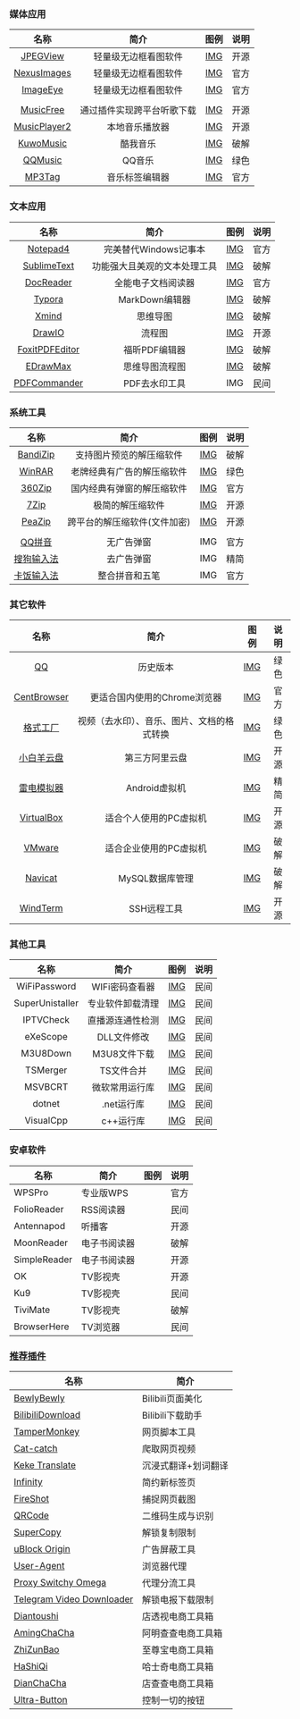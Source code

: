 ###  媒体应用

|                             名称                             |            简介            |                             图例                             | 说明 |
| :----------------------------------------------------------: | :------------------------: | :----------------------------------------------------------: | :--: |
|   [JPEGView](https://github.com/sylikc/jpegview/releases/)   |    轻量级无边框看图软件    | [IMG](https://xviewer.pages.dev/d/?i=https://i.111666.best/image/mRcKUwwb09iUXS80Rbzcyh.png) | 开源 |
|            [NexusImages](https://www.xiles.app/)             |    轻量级无边框看图软件    | [IMG](https://xviewer.pages.dev/d/?i=https://i.111666.best/image/Uw9uFFzhKFtFsVzhRQpRh4.jpg) | 官方 |
|    [ImageEye](https://www.fmjsoft.com/imageeye.html#main)    |    轻量级无边框看图软件    | [IMG](https://xviewer.pages.dev/d/?i=https://i.111666.best/image/bjqEAPT7m2C1hNKWQICo1P.jpg) | 官方 |
|                                                              |                            |                                                              |      |
| [MusicFree](https://github.com/maotoumao/MusicFree/releases) | 通过插件实现跨平台听歌下载 | [IMG](https://i.111666.best/image/IO9tQA2E5H62ju65PsjOi1.png) | 开源 |
| [MusicPlayer2](https://github.com/zhongyang219/MusicPlayer2) |       本地音乐播放器       | [IMG](https://xviewer.pages.dev/d/?i=https://i.111666.best/image/uazLODUwTfbY0yXRq1Ugbp.png) | 开源 |
|             [KuwoMusic](http://www.kuwo.cn/down)             |          酷我音乐          | [IMG](https://xviewer.pages.dev/d/?i=https://i.111666.best/image/5tN62e8Z0Fhdb5cQRaxMAP.png) | 破解 |
|       [QQMusic](https://y.qq.com/download/index.html)        |           QQ音乐           | [IMG](https://xviewer.pages.dev/d/?i=https://i.111666.best/image/dYqM816K86Oka0LcjCzMDg.png) | 绿色 |
|        [MP3Tag](https://www.mp3tag.de/download.html)         |       音乐标签编辑器       | [IMG](https://xviewer.pages.dev/d/?i=https://i.111666.best/image/PSOrlByIP94N8MiuNB7bpV.png) | 官方 |

### 文本应用

|                            名称                             |             简介             |                             图例                             | 说明 |
| :---------------------------------------------------------: | :--------------------------: | :----------------------------------------------------------: | :--: |
|       [Notepad4](https://github.com/zufuliu/notepad4)       |    完美替代Windows记事本     | [IMG](https://xviewer.pages.dev/d/?i=https://i.111666.best/image/SGL26VNyZOPyEf4CIvcxr4.png) | 官方 |
|     [SublimeText](https://www.sublimetext.com/download)     | 功能强大且美观的文本处理工具 | [IMG](https://xviewer.pages.dev/d/?i=https://i.111666.best/image/wqR05WqvzqWU1QM91dKPVv.png) | 破解 |
|          [DocReader](https://www.daokeyuedu.com/)           |      全能电子文档阅读器      | [IMG](https://xviewer.pages.dev/d/?i=https://i.111666.best/image/YUYkzADXKOfPbph9gszW1Q.png) | 官方 |
|          [Typora](https://typora.io/releases/all)           |        MarkDown编辑器        | [IMG](https://xviewer.pages.dev/d/?i=https://i.111666.best/image/SgBDNeV8EfNnjbb1Pb0Ifj.png) | 破解 |
|                 [Xmind](https://xmind.cn/)                  |           思维导图           | [IMG](https://xviewer.pages.dev/d/?i=https://i.111666.best/image/dAzqoDo1dmMW4pAleYSn1e.png) | 破解 |
| [DrawIO](https://github.com/jgraph/drawio-desktop/releases) |            流程图            | [IMG](https://xviewer.pages.dev/d/?i=https://i.111666.best/image/SwLvkE4O05ELErvoCJ14yo.png) | 开源 |
|  [FoxitPDFEditor](https://www.foxitsoftware.cn/downloads/)  |        福昕PDF编辑器         | [IMG](https://xviewer.pages.dev/d/?i=https://i.111666.best/image/UQIoycnvxPncLVmHV18Zig.png) | 破解 |
|  [EDrawMax](https://www.edrawsoft.com/zh-tw/download.html)  |        思维导图流程图        | [IMG](https://img.imgdd.com/f210f3.41d90d7a-26f1-4f95-a540-a2b51c04959b.png) | 破解 |
|                      [PDFCommander]()                       |        PDF去水印工具         |                             IMG                              | 民间 |

### 系统工具

|                        名称                         |             简介             |                             图例                             | 说明 |
| :-------------------------------------------------: | :--------------------------: | :----------------------------------------------------------: | :--: |
|   [BandiZip](https://www.bandisoft.com/bandizip/)   |   支持图片预览的解压缩软件   | [IMG](https://xviewer.pages.dev/d/?i=https://i.111666.best/image/zAwfGYxfLUsIjU8YAhZopR.png) | 破解 |
|        [WinRAR](https://www.winrar.com.cn/)         |  老牌经典有广告的解压缩软件  | [IMG](https://xviewer.pages.dev/d/?i=https://i.111666.best/image/sxKN1rhqzzERmotjhe1Krz.png) | 绿色 |
|           [360Zip](https://yasuo.360.cn/)           |  国内经典有弹窗的解压缩软件  | [IMG](https://xviewer.pages.dev/d/?i=https://i.111666.best/image/nHmXm3n2byxTgwapFoLd0w.png) | 官方 |
|             [7Zip](https://7-zip.org/)              |       极简的解压缩软件       | [IMG](https://xviewer.pages.dev/d/?i=https://i.111666.best/image/roNBF3g0Y7WS7saEsOpy17.png) | 开源 |
| [PeaZip](https://github.com/peazip/PeaZip/releases) | 跨平台的解压缩软件(文件加密) | [IMG](https://xviewer.pages.dev/d/?i=https://i.111666.best/image/fRZwU8qKuRRvr4Lp6MA2lq.png) | 开源 |
|                                                     |                              |                                                              |      |
|           [QQ拼音](http://qq.pinyin.cn/)            |          无广告弹窗          |                             IMG                              | 官方 |
|                   [搜狗输入法]()                    |          去广告弹窗          |                             IMG                              | 精简 |
|       [卡饭输入法](https://input.kfsafe.cn/)        |        整合拼音和五笔        |                             IMG                              | 官方 |

### 其它软件

|                             名称                             |                    简介                    |                             图例                             | 说明 |
| :----------------------------------------------------------: | :----------------------------------------: | :----------------------------------------------------------: | :--: |
|           [QQ](https://im.qq.com/pcqq/index.shtml)           |                  历史版本                  | [IMG](https://xviewer.pages.dev/d/?i=https://i.111666.best/image/yvwQgPfJ3FIoOPDlpA4QC0.png) | 绿色 |
|          [CentBrowser](http://www.centbrowser.cn/)           |        更适合国内使用的Chrome浏览器        | [IMG](https://xviewer.pages.dev/d/?i=https://i.111666.best/image/ts4Of2KwQ14UMfl9K0fV1s.png) | 官方 |
|             [格式工厂](http://www.pcgeshi.com/)              | 视频（去水印）、音乐、图片、文档的格式转换 | [IMG](https://xviewer.pages.dev/d/?i=https://i.111666.best/image/fszRpoKuNZfi2a6uiMhFlJ.png) | 绿色 |
| [小白羊云盘](https://github.com/gaozhangmin/aliyunpan/releases) |               第三方阿里云盘               | [IMG](https://xviewer.pages.dev/d/?i=https://i.111666.best/image/EiA0PKnwWGyoqd38g50kTm.png) | 开源 |
|             [雷电模拟器](https://www.ldmnq.com/)             |               Android虚拟机                | [IMG](https://xviewer.pages.dev/d/?i=https://i.111666.best/image/YHNzqyymbdsKJnhoxTmu09.png) | 精简 |
|   [VirtualBox](https://www.virtualbox.org/wiki/Downloads)    |           适合个人使用的PC虚拟机           | [IMG](https://xviewer.pages.dev/d/?i=https://i.111666.best/image/JkhLVanGAlcEwxV54s0iAv.png) | 开源 |
| [VMware](https://www.vmware.com/products/desktop-hypervisor/workstation-and-fusion) |           适合企业使用的PC虚拟机           | [IMG](https://xviewer.pages.dev/d/?i=https://i.111666.best/image/M82xa0kekInlYB1O2yaPCu.jpg) | 破解 |
|    [Navicat](https://www.navicat.com.cn/products#navicat)    |              MySQL数据库管理               | [IMG](https://xviewer.pages.dev/d/?i=https://i.111666.best/image/Sg43DdbtwuFy5hhj7N80iH.png) | 破解 |
|              [WindTerm](https://windterm.net/)               |                SSH远程工具                 | [IMG](https://xviewer.pages.dev/d/?i=https://i.111666.best/image/P0PiFyaWH2oI0tEjLRK8Wp.png) | 开源 |

### 其他工具

|      名称       |       简介       |  图例   | 说明 |
| :-------------: | :--------------: | :-----: | :--: |
|  WiFiPassword   |  WIFi密码查看器  | [IMG]() | 民间 |
| SuperUnistaller | 专业软件卸载清理 | [IMG]() | 民间 |
|    IPTVCheck    | 直播源连通性检测 | [IMG]() | 民间 |
|    eXeScope     |   DLL文件修改    | [IMG]() | 民间 |
|    M3U8Down     |   M3U8文件下载   | [IMG]() | 民间 |
|    TSMerger     |    TS文件合并    | [IMG]() | 民间 |
|     MSVBCRT     |  微软常用运行库  | [IMG]() | 民间 |
|     dotnet      |    .net运行库    | [IMG]() | 民间 |
|    VisualCpp    |    c++运行库     | [IMG]() | 民间 |

### 安卓软件

| 名称         | 简介         | 图例 | 说明 |
| ------------ | ------------ | ---- | ---- |
| WPSPro       | 专业版WPS    |      | 官方 |
| FolioReader  | RSS阅读器    |      | 民间 |
| Antennapod   | 听播客       |      | 开源 |
| MoonReader   | 电子书阅读器 |      | 破解 |
| SimpleReader | 电子书阅读器 |      | 开源 |
| OK           | TV影视壳     |      | 开源 |
| Ku9          | TV影视壳     |      | 民间 |
| TiviMate     | TV影视壳     |      | 破解 |
| BrowserHere  | TV浏览器     |      | 民间 |

### [推荐插件]()

| 名称                                                         | 简介                |
| ------------------------------------------------------------ | ------------------- |
| [BewlyBewly](https://chromewebstore.google.com/detail/bewlybewly/bbbiejemhfihiooipfcjmjmbfdmobobp?hl=zh-CN&utm_source=ext_sidebar) | Bilibili页面美化    |
| [BilibiliDownload](https://chromewebstore.google.com/detail/bilibili哔哩哔哩下载助手/bfcbfobhcjbkilcbehlnlchiinokiijp) | Bilibili下载助手    |
| [TamperMonkey](https://chromewebstore.google.com/detail/篡改猴/dhdgffkkebhmkfjojejmpbldmpobfkfo?hl=zh-CN&utm_source=ext_sidebar) | 网页脚本工具        |
| [Cat-catch](https://chromewebstore.google.com/detail/猫抓/jfedfbgedapdagkghmgibemcoggfppbb) | 爬取网页视频        |
| [Keke Translate](https://chromewebstore.google.com/detail/可可翻译－翻译，页面翻译，词典/icfnljfpacimpcbpammmbclmhenimhfc?hl=zh-CN&utm_source=ext_sidebar) | 沉浸式翻译+划词翻译 |
| [Infinity](https://chromewebstore.google.com/detail/infinity-新标签页-pro/nnnkddnnlpamobajfibfdgfnbcnkgngh?hl=zh-CN&utm_source=ext_sidebar) | 简约新标签页        |
| [FireShot](https://chromewebstore.google.com/detail/捕捉网页截图-fireshot%E7%9A%84/mcbpblocgmgfnpjjppndjkmgjaogfceg) | 捕捉网页截图        |
| [QRCode](https://chromewebstore.google.com/detail/QR码生成与识别/cbimgpnbgalffiohilfglgkkhpegpjlo) | 二维码生成与识别    |
| [SuperCopy](https://chromewebstore.google.com/detail/supercopy-超级复制/onepmapfbjohnegdmfhndpefjkppbjkm?hl=zh-CN&utm_source=ext_sidebar) | 解锁复制限制        |
| [uBlock Origin](https://chromewebstore.google.com/detail/ublock-origin/cjpalhdlnbpafiamejdnhcphjbkeiagm?hl=zh-CN&utm_source=ext_sidebar) | 广告屏蔽工具        |
| [User-Agent](https://chromewebstore.google.com/detail/user-agent-switcher-and-m/bhchdcejhohfmigjafbampogmaanbfkg) | 浏览器代理          |
| [Proxy Switchy Omega](https://chromewebstore.google.com/detail/proxy-switchyomega/padekgcemlokbadohgkifijomclgjgif?hl=zh-CN&utm_source=ext_sidebar) | 代理分流工具        |
| [Telegram Video Downloader](https://chromewebstore.google.com/detail/telegram-video-downloader/ohepmjcobcbjaoffkejjlbbabdbjlejp?hl=zh-CN&utm_source=ext_sidebar) | 解锁电报下载限制    |
| [Diantoushi](https://www.diantoushi.com/help.html)           | 店透视电商工具箱    |
| [AmingChaCha](https://amingchacha.com/download)              | 阿明查查电商工具箱  |
| [ZhiZunBao](https://zzb.3351r.com/)                          | 至尊宝电商工具箱    |
| [HaShiQi](https://hsq.dangxun.com/)                          | 哈士奇电商工具箱    |
| [DianChaCha](https://www.dianchacha.com/chajian/)            | 店查查电商工具箱    |
| [Ultra-Button](https://chromewebstore.google.com/detail/ultra-button/ppmnkcnnoclkpbbckblofjbjepocnflo?hl=zh-CN&utm_source=ext_sidebar) | 控制一切的按钮      |

